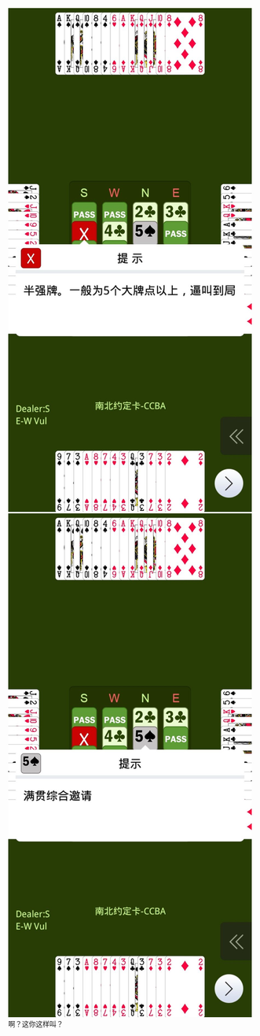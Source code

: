 <div class="xinrui-two-dummy">
	<img src="xinrui/surprise/2023-11-27b3/2023-11-27b3-1.jpg" />
	<img src="xinrui/surprise/2023-11-27b3/2023-11-27b3-2.jpg" />
</div>
啊？这你这样叫？